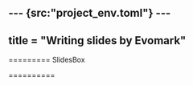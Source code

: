 --- {src:"project_env.toml"} ---
---
title = "Writing slides by Evomark"
---

========= SlidesBox

==========
